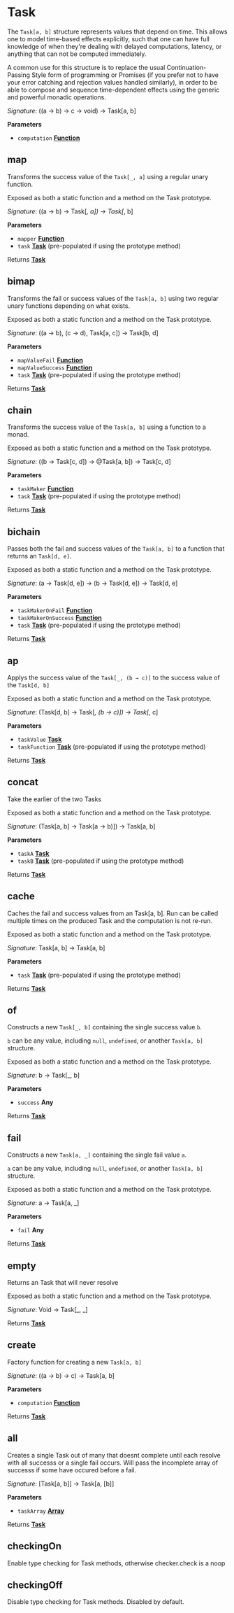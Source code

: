 # Task

The `Task[a, b]` structure represents values that depend on time. This
allows one to model time-based effects explicitly, such that one can have
full knowledge of when they're dealing with delayed computations, latency,
or anything that can not be computed immediately.

A common use for this structure is to replace the usual Continuation-Passing
Style form of programming or Promises (if you prefer not to have your error catching
and rejection values handled similarly), in order to be able to compose and sequence
time-dependent effects using the generic and powerful monadic operations.

_Signature_: ((a → b) → c → void) → Task[a, b]

**Parameters**

-   `computation` **[Function](https://developer.mozilla.org/en-US/docs/Web/JavaScript/Reference/Statements/function)** 

## map

Transforms the success value of the `Task[_, a]` using a regular unary
function.

Exposed as both a static function and a method on the Task prototype.

_Signature_: ((a → b) → Task[_, a]) → Task[_, b]

**Parameters**

-   `mapper` **[Function](https://developer.mozilla.org/en-US/docs/Web/JavaScript/Reference/Statements/function)** 
-   `task` **[Task](#task)** (pre-populated if using the prototype method)

Returns **[Task](#task)** 

## bimap

Transforms the fail or success values of the `Task[a, b]` using two regular unary
functions depending on what exists.

Exposed as both a static function and a method on the Task prototype.

_Signature_: ((a → b), (c → d), Task[a, c]) → Task[b, d]

**Parameters**

-   `mapValueFail` **[Function](https://developer.mozilla.org/en-US/docs/Web/JavaScript/Reference/Statements/function)** 
-   `mapValueSuccess` **[Function](https://developer.mozilla.org/en-US/docs/Web/JavaScript/Reference/Statements/function)** 
-   `task` **[Task](#task)** (pre-populated if using the prototype method)

Returns **[Task](#task)** 

## chain

Transforms the success value of the `Task[a, b]` using a function to a
monad.

Exposed as both a static function and a method on the Task prototype.

_Signature_: ((b → Task[c, d]) → @Task[a, b]) → Task[c, d]

**Parameters**

-   `taskMaker` **[Function](https://developer.mozilla.org/en-US/docs/Web/JavaScript/Reference/Statements/function)** 
-   `task` **[Task](#task)** (pre-populated if using the prototype method)

Returns **[Task](#task)** 

## bichain

Passes both the fail and success values of the `Task[a, b]`
to a function that returns an `Task[d, e]`.

Exposed as both a static function and a method on the Task prototype.

_Signature_: (a → Task[d, e]) → (b → Task[d, e]) → Task[d, e]

**Parameters**

-   `taskMakerOnFail` **[Function](https://developer.mozilla.org/en-US/docs/Web/JavaScript/Reference/Statements/function)** 
-   `taskMakerOnSuccess` **[Function](https://developer.mozilla.org/en-US/docs/Web/JavaScript/Reference/Statements/function)** 
-   `task` **[Task](#task)** (pre-populated if using the prototype method)

Returns **[Task](#task)** 

## ap

Applys the success value of the `Task[_, (b → c)]` to the success
value of the `Task[d, b]`

Exposed as both a static function and a method on the Task prototype.

_Signature_: (Task[d, b] → Task[_, (b → c)]) → Task[_, c]

**Parameters**

-   `taskValue` **[Task](#task)** 
-   `taskFunction` **[Task](#task)** (pre-populated if using the prototype method)

Returns **[Task](#task)** 

## concat

Take the earlier of the two Tasks

Exposed as both a static function and a method on the Task prototype.

_Signature_: (Task[a, b] → Task[a → b)]) → Task[a, b]

**Parameters**

-   `taskA` **[Task](#task)** 
-   `taskB` **[Task](#task)** (pre-populated if using the prototype method)

Returns **[Task](#task)** 

## cache

Caches the fail and success values from an Task[a, b].
Run can be called multiple times on the produced Task
and the computation is not re-run.

Exposed as both a static function and a method on the Task prototype.

_Signature_: Task[a, b] → Task[a, b]

**Parameters**

-   `task` **[Task](#task)** (pre-populated if using the prototype method)

Returns **[Task](#task)** 

## of

Constructs a new `Task[_, b]` containing the single success value `b`.

`b` can be any value, including `null`, `undefined`, or another
`Task[a, b]` structure.

Exposed as both a static function and a method on the Task prototype.

_Signature_: b → Task[_, b]

**Parameters**

-   `success` **Any** 

Returns **[Task](#task)** 

## fail

Constructs a new `Task[a, _]` containing the single fail value `a`.

`a` can be any value, including `null`, `undefined`, or another
`Task[a, b]` structure.

Exposed as both a static function and a method on the Task prototype.

_Signature_: a → Task[a, _]

**Parameters**

-   `fail` **Any** 

Returns **[Task](#task)** 

## empty

Returns an Task that will never resolve

Exposed as both a static function and a method on the Task prototype.

_Signature_: Void → Task[_, _]

Returns **[Task](#task)** 

## create

Factory function for creating a new `Task[a, b]`

_Signature_: ((a → b) → c) → Task[a, b]

**Parameters**

-   `computation` **[Function](https://developer.mozilla.org/en-US/docs/Web/JavaScript/Reference/Statements/function)** 

Returns **[Task](#task)** 

## all

Creates a single Task out of many that doesnt complete
until each resolve with all successs or a single fail occurs.
Will pass the incomplete array of successs if some have occured before a fail.

_Signature_: \[Task[a, b]] → Task\[a, [b]]

**Parameters**

-   `taskArray` **[Array](https://developer.mozilla.org/en-US/docs/Web/JavaScript/Reference/Global_Objects/Array)** 

Returns **[Task](#task)** 

## checkingOn

Enable type checking for Task methods,
otherwise checker.check is a noop

## checkingOff

Disable type checking for Task methods.
Disabled by default.
